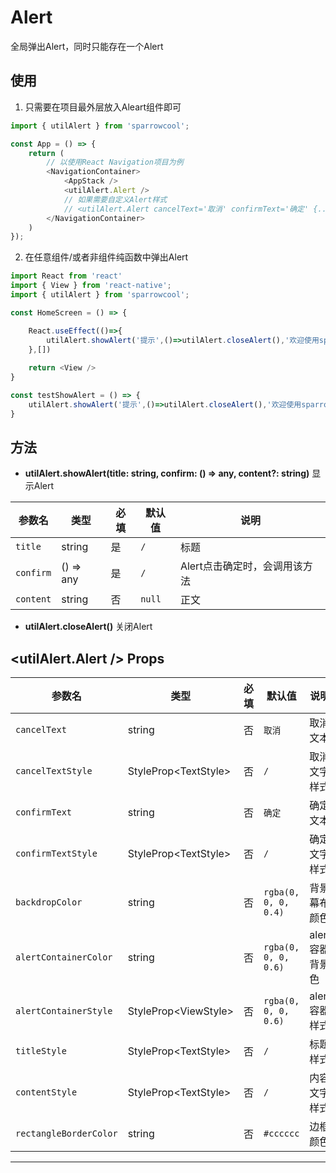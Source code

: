 # Alert

全局弹出Alert，同时只能存在一个Alert

## 使用

1. 只需要在项目最外层放入Aleart组件即可
``` javascript
import { utilAlert } from 'sparrowcool';

const App = () => {
    return (
        // 以使用React Navigation项目为例
        <NavigationContainer>
            <AppStack />
            <utilAlert.Alert />
            // 如果需要自定义Alert样式
            // <utilAlert.Alert cancelText='取消' confirmText='确定' {...请看下面utilAlert.Alert支持的props} />
        </NavigationContainer>
    )
});
``` 

2. 在任意组件/或者非组件纯函数中弹出Alert
``` javascript
import React from 'react'
import { View } from 'react-native';
import { utilAlert } from 'sparrowcool';

const HomeScreen = () => {

    React.useEffect(()=>{
        utilAlert.showAlert('提示',()=>utilAlert.closeAlert(),'欢迎使用sparrowcool')
    },[])
    
    return <View />
}

const testShowAlert = () => {
    utilAlert.showAlert('提示',()=>utilAlert.closeAlert(),'欢迎使用sparrowcool')
}
```
## 方法

- **utilAlert.showAlert(title: string, confirm: () => any, content?: string)** 显示Alert

|参数名|类型|必填|默认值|说明|
| --- | --- | --- | --- |---|
|`title`|string|是|`/`|标题|
|`confirm`|() => any|是|`/`|Alert点击确定时，会调用该方法|
|`content`|string|否|`null`|正文|

- **utilAlert.closeAlert()** 关闭Alert

## \<utilAlert.Alert /> Props

|参数名|类型|必填|默认值|说明|
| --- | --- | --- | --- |---|
|`cancelText`|string|否|`取消`|取消文本|
|`cancelTextStyle`|StyleProp\<TextStyle>|否|`/`|取消文字样式|
|`confirmText`|string|否|`确定`|确定文本|
|`confirmTextStyle`|StyleProp\<TextStyle>|否|`/`|确定文字样式|
|`backdropColor`|string|否|`rgba(0, 0, 0, 0.4)`|背景幕布颜色|
|`alertContainerColor`|string|否|`rgba(0, 0, 0, 0.6)`|alert容器背景色|
|`alertContainerStyle`|StyleProp\<ViewStyle>|否|`rgba(0, 0, 0, 0.6)`|alert容器样式|
|`titleStyle`|StyleProp\<TextStyle>|否|`/`|标题样式|
|`contentStyle`|StyleProp\<TextStyle>|否|`/`|内容文字样式|
|`rectangleBorderColor`|string|否|`#cccccc`|边框颜色|

---
